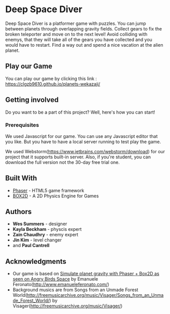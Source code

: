 # Deep Space Diver

Deep Space Diver is a platformer game with puzzles. You can jump between planets through overlapping gravity fields. Collect gears to fix the broken teleporter and move on to the next level! Avoid colliding with enemys, that they will take all of the gears you have collected and you would have to restart. Find a way out and spend a nice vacation at the alien planet.

## Play our Game

You can play our game by clicking this link : https://clgzb9610.github.io/planets-wekazaji/

## Getting involved

Do you want to be a part of this project? Well, here's how you can start!

### Prerequisites

We used Javascript for our game. You can use any Javascript editor that you like. But you have to have a local server running to test play the game.

We used Webstorm(https://www.jetbrains.com/webstorm/download) for our project that it supports built-in server. Also, if you're student, you can download the full version not the 30-day free trial one.

## Built With

* [Phaser](https://phaser.io/) - HTML5 game framework
* [BOX2D](http://box2d.org/) - A 2D Physics Engine for Games

## Authors

* **Wes Summers** - designer
* **Kayla Beckham** - physcis expert
* **Zain Chaudhry** - enemy expert
* **Jin Kim** - level changer
* and **Paul Cantrell**

## Acknowledgments

* Our game is based on [Simulate planet gravity with Phaser + Box2D as seen on Angry Birds Space](http://www.emanueleferonato.com/2015/06/19/simulate-planet-gravity-with-phaser-box2d-as-seen-on-angry-birds-space/) by Emanuele Feronato(http://www.emanueleferonato.com/)
* Background musics are from Songs from an Unmade Forest World(http://freemusicarchive.org/music/Visager/Songs_from_an_Unmade_Forest_World/) by Visager(http://freemusicarchive.org/music/Visager/)
